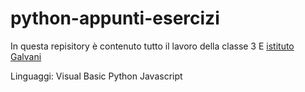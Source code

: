 # python-appunti-esercizi
In questa repisitory è contenuto tutto il lavoro della classe 3 E [istituto Galvani](https://www.iisgalvanimi.edu.it/)

Linguaggi:
Visual Basic
Python
Javascript

